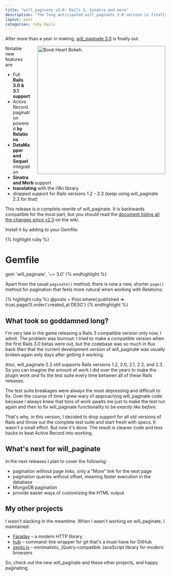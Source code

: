 ```yaml
---
title: "will_paginate v3.0: Rails 3, Sinatra and more"
description: "The long anticipated will_paginate 3.0 version is finally out."
layout: post
categories: ruby Rails
---
```


After more than a year in making, [will_paginate 3.0][wp] is finally out.

<a style="display:block;float:right;margin:0 0 1em 1.5em;border:1px solid silver;padding:1px" href="http://www.flickr.com/photos/ericmmartin/3274006362/" title="Book Heart Bokeh by Eric M Martin, on Flickr"><img src="http://farm4.static.flickr.com/3304/3274006362_4ecc2f67ac.jpg" width="400" style="display:block" alt="Book Heart Bokeh."></a> Notable new features are:

* Full **Rails 3.0 & 3.1 support**
* Active Record pagination powered **by Relations**
* **DataMapper and Sequel** integration
* **Sinatra and Merb** support
* **translating** with the i18n library
* *dropped support* for Rails versions 1.2 - 2.3 (keep using will_paginate 2.3 for that)


This release is *a complete rewrite* of will_paginate. It is backwards compatible for the most part, but you should read the [document listing all the changes since v2.3][changes] on the wiki.

Install it by adding to your Gemfile:

{% highlight ruby %}
# Gemfile
gem 'will_paginate', '~> 3.0'
{% endhighlight %}

Apart from the usual `paginate()` method, there is now a new, shorter `page()` method for pagination that feels more natural when working with Relations:

{% highlight ruby %}
@posts = Post.where(:published => true).page(1).order('created_at DESC')
{% endhighlight %}

## What took so goddamned long?

I'm very late in the game releasing a Rails 3 compatible version only now, I admit. The problem was burnout: I tried to make a compatible version when the first Rails 3.0 betas were out, but the codebase was so much in flux back then that the current development version of will_paginate was usually broken again only days after getting it working.

Also, will_paginate 2.3 *still* supports Rails versions 1.2, 2.0, 2.1, 2.2, and 2.3. So you can imagine the amount of work I did over the years to make the plugin work *and* fix the test suite every time between all of these Rails releases.

The test suite breakages were always the most depressing and difficult to fix. Over the course of time I grew wary of approaching will_paginate code because I always knew that tons of work awaits me just to make the test run again and then to fix will_paginate functionality to be *exactly like before*.

That's why, in this version, I decided to drop support for all old versions of Rails and throw out the complete test suite and start fresh with specs. It wasn't a small effort. But now it's done. The result is cleaner code and less hacks to beat Active Record into working.

## What's next for will_paginate

In the next releases I plan to cover the following:

* pagination without page links, only a "More" link for the next page
* pagination queries without offset, meaning faster execution in the database
* MongoDB pagination
* provide easier ways of customizing the HTML output

## My other projects

I wasn't slacking in the meantime. When I wasn't working on will_paginate, I maintained:

* [Faraday][] – a modern HTTP library
* [hub][] – command-line wrapper for git that's a must-have for GitHub
* [zepto.js][] – minimalistic, jQuery-compatible JavaScript library for modern browsers

So, check out the new will_paginate and these other projects, and happy paginating.

[wp]: https://github.com/mislav/will_paginate/wiki "will_paginate library"
[changes]: https://github.com/mislav/will_paginate/wiki/Backwards-incompatibility
[zepto.js]: http://zeptojs.com/
[hub]: http://defunkt.io/hub/ "hub command-line wrapper for git and GitHub"
[faraday]: http://mislav.uniqpath.com/2011/07/faraday-advanced-http/
